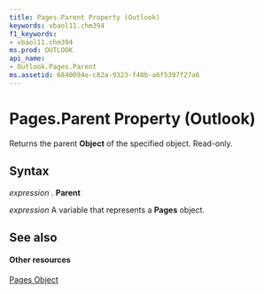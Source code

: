 ```yaml
---
title: Pages.Parent Property (Outlook)
keywords: vbaol11.chm394
f1_keywords:
- vbaol11.chm394
ms.prod: OUTLOOK
api_name:
- Outlook.Pages.Parent
ms.assetid: 6840094e-c82a-9323-f40b-a6f5397f27a6
---
```



# Pages.Parent Property (Outlook)

Returns the parent  **Object** of the specified object. Read-only.


## Syntax

 _expression_ . **Parent**

 _expression_ A variable that represents a **Pages** object.


## See also


#### Other resources



[Pages Object](http://msdn.microsoft.com/library/pages-object-outlook-forms-script%28Office.15%29.aspx)

